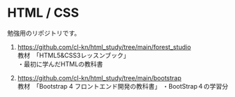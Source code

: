 # HTML / CSS

勉強用のリポジトリです。

1. https://github.com/cl-kn/html_study/tree/main/forest_studio  
  教材　「HTML5&CSS3レッスンブック」  
  ・最初に学んだHTMLの教科書  
  
2. https://github.com/cl-kn/html_study/tree/main/bootstrap  
  教材　「Bootstrap 4 フロントエンド開発の教科書」
  ・BootStrap４の学習分

